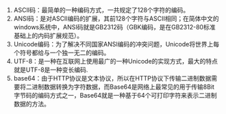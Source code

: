 1. ASCII码：最简单的一种编码方式，一共规定了128个字符的编码。
2. ANSI码：是对ASCII编码的扩展，其前128个字符与ASCII相同；在简体中文的windows系统中，ANSI码就是GB2312码（GBK编码，是在GB2312-80标准基础上的内码扩展规范）。
3. Unicode编码：为了解决不同国家ANSI编码的冲突问题，Unicode将世界上每个符号都给与一个独一无二的编码。
4. UTF-8：是一种在互联网上使用最广的一种Unicode的实现方式，最大的特点就是UTF-8是一种变长编码.
5. base64：由于HTTP协议是文本协议，所以在HTTP协议下传输二进制数据需要将二进制数据转换为字符数据，而Base64是网络上最常见的用于传输8Bit字节码的编码方式之一，Base64就是一种基于64个可打印字符来表示二进制数据的方法。